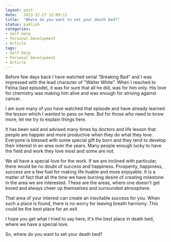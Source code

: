 ```yaml
---
layout: post
date:   2013-12-27 12:09:12
title:  "Where do you want to set your death bed?"
status: publish
categories: 
- Self help
- Personal Development
- Article
tags:
- Self help
- Personal Development
- Article
---
```


Before few days back I have watched serial "Breaking Bad" and I was impressed with the lead character of "Walter White". When I reached to Felina (last episode), it was for sure that all he did, was for him only. His love for chemistry was making him alive and was enough for striving against cancer.

I am sure many of you have watched that episode and have already learned the lesson which I wanted to pass on here. But for those who need to know more, let me try to explain things here.

It has been said and advised many times by doctors and life lesson that people are happier and more productive when they do what they love. Everyone is blessed with some special gift by born and they tend to develop their interest in an area over the years. Many people enough lucky to have the field and work they love most and some are not.

We all have a special love for the work. If we are inclined with particular, there would be no doubt of success and happiness. Prosperity, happiness, success are a few fuel for making life livable and more enjoyable. It is a matter of fact that all the time we have burning desire of creating milestone in the area we are interested. These are the areas, where one doesn't get bored and always cheer up themselves and surrounded atmosphere.

That area of your interest can create an inevitable success for you. When such a place is found, there is no worry for leaving breath harmony. This could be the best place for an exit. 

I hope you get what I tried to say here, It's the best place in death bed, where we have a special love.

So, where do you want to set your death bed?
